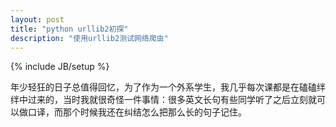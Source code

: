 ```yaml
---
layout: post
title: "python urllib2初探"
description: "使用urllib2测试网络爬虫"
---
```

{% include JB/setup %}

年少轻狂的日子总值得回忆，为了作为一个外系学生，我几乎每次课都是在磕磕绊绊中过来的，当时我就很奇怪一件事情：很多英文长句有些同学听了之后立刻就可以做口译，而那个时候我还在纠结怎么把那么长的句子记住。
